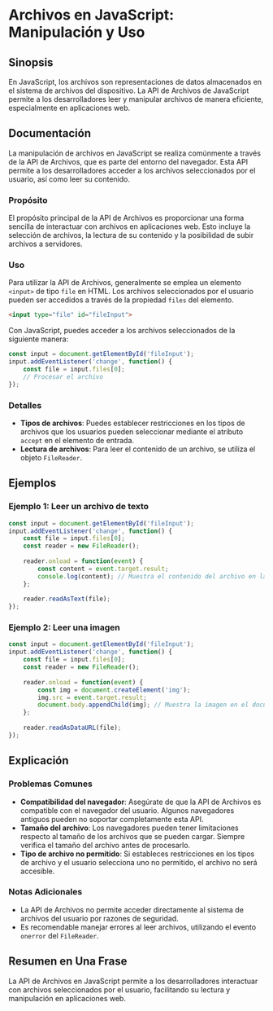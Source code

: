 <!--
Meta Description: # Archivos en JavaScript: Manipulación y Uso ## Sinopsis En JavaScript, los archivos son representaciones de datos almacenados en el sistema de archiv...
Meta Keywords: archivos, los, del, input, const
-->

# Archivos en JavaScript: Manipulación y Uso

## Sinopsis
En JavaScript, los archivos son representaciones de datos almacenados en el sistema de archivos del dispositivo. La API de Archivos de JavaScript permite a los desarrolladores leer y manipular archivos de manera eficiente, especialmente en aplicaciones web.

## Documentación
La manipulación de archivos en JavaScript se realiza comúnmente a través de la API de Archivos, que es parte del entorno del navegador. Esta API permite a los desarrolladores acceder a los archivos seleccionados por el usuario, así como leer su contenido.

### Propósito
El propósito principal de la API de Archivos es proporcionar una forma sencilla de interactuar con archivos en aplicaciones web. Esto incluye la selección de archivos, la lectura de su contenido y la posibilidad de subir archivos a servidores.

### Uso
Para utilizar la API de Archivos, generalmente se emplea un elemento `<input>` de tipo `file` en HTML. Los archivos seleccionados por el usuario pueden ser accedidos a través de la propiedad `files` del elemento.

```html
<input type="file" id="fileInput">
```

Con JavaScript, puedes acceder a los archivos seleccionados de la siguiente manera:

```javascript
const input = document.getElementById('fileInput');
input.addEventListener('change', function() {
    const file = input.files[0];
    // Procesar el archivo
});
```

### Detalles
- **Tipos de archivos**: Puedes establecer restricciones en los tipos de archivos que los usuarios pueden seleccionar mediante el atributo `accept` en el elemento de entrada.
- **Lectura de archivos**: Para leer el contenido de un archivo, se utiliza el objeto `FileReader`.

## Ejemplos

### Ejemplo 1: Leer un archivo de texto
```javascript
const input = document.getElementById('fileInput');
input.addEventListener('change', function() {
    const file = input.files[0];
    const reader = new FileReader();
    
    reader.onload = function(event) {
        const content = event.target.result;
        console.log(content); // Muestra el contenido del archivo en la consola
    };
    
    reader.readAsText(file);
});
```

### Ejemplo 2: Leer una imagen
```javascript
const input = document.getElementById('fileInput');
input.addEventListener('change', function() {
    const file = input.files[0];
    const reader = new FileReader();
    
    reader.onload = function(event) {
        const img = document.createElement('img');
        img.src = event.target.result;
        document.body.appendChild(img); // Muestra la imagen en el documento
    };
    
    reader.readAsDataURL(file);
});
```

## Explicación
### Problemas Comunes
- **Compatibilidad del navegador**: Asegúrate de que la API de Archivos es compatible con el navegador del usuario. Algunos navegadores antiguos pueden no soportar completamente esta API.
- **Tamaño del archivo**: Los navegadores pueden tener limitaciones respecto al tamaño de los archivos que se pueden cargar. Siempre verifica el tamaño del archivo antes de procesarlo.
- **Tipo de archivo no permitido**: Si estableces restricciones en los tipos de archivo y el usuario selecciona uno no permitido, el archivo no será accesible.

### Notas Adicionales
- La API de Archivos no permite acceder directamente al sistema de archivos del usuario por razones de seguridad.
- Es recomendable manejar errores al leer archivos, utilizando el evento `onerror` del `FileReader`.

## Resumen en Una Frase
La API de Archivos en JavaScript permite a los desarrolladores interactuar con archivos seleccionados por el usuario, facilitando su lectura y manipulación en aplicaciones web.